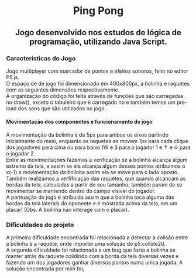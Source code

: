 <h1 align="center">Ping Pong</h1>

<h2 align="center">Jogo desenvolvido nos estudos de lógica de programação, utilizando Java Script.</h2> 

<h3>Características do Jogo</h3>
<p>    
    Jogo multiplayer com marcador de pontos e efeitos sonoros, feito no editor P5.js.<br>
    O espaço de de jogo foi dimensionado em 400x800px, a bolinha e raquetes com as seguintes dimensões respectivamente.<br>
    A organização do código foi feita através de funções que são carregadas no draw(), exceto o tabuleiro que é carregado no e também temos um pre-load dos sons que são utilizados no jogo.<br> 
 </p>
 <h4>Movimentação dos componentes e funcionamento do jogo</h4>
 <p>
    A movimentação da bolinha é de 5px para ambos os eixos partindo inicialmente do meio, enquanto as raquetes se movem 1px para cada clique dos jogadores para cima ou para baixo (W e S para o jogador 1 e ↑ e ↓ para o jogador 2.<br>
    Entre as movimentações fazemos a verificação se a bolinha alcança algum extremo da tela, e assim se ela alcança algum desses pontos atribuimos o x(-1) a movimentação da bolinha assim ela se move para o lado oposto.<br>
    Também realizamos a verfificação das raquetes, que quando alcançam as bordas da tela, calculadas a partir do seu tamanho, também param de se movimentar se mantendo dentro do campo visivel do jogador.<br> 
    A pontuação do jogo é atribuida assim que a bolinha toca alguma das bordas da tela laterais do oponente e é mostrada acima da tela, em um placar! (Obs. A bolinha não interage com o placar).<br> 
</p>

<h3>Dificuldades do projeto</h3>
<p>
    A primeira dificuldade encontrada foi relacionada a detectar a colisão entre a bolinha e a raquete, onde importei uma solução do p5.collide2d.<br>
    A segunda dificuldade foi relacionada a um bug que fazia a bolinha se manter atrás da raquete colidindo com a borda da tela diversas vezes e fazendo um dos jogadores ganhar diversos pontos numa unica jogada. A solução encontrada por mim foi, 
</p>
